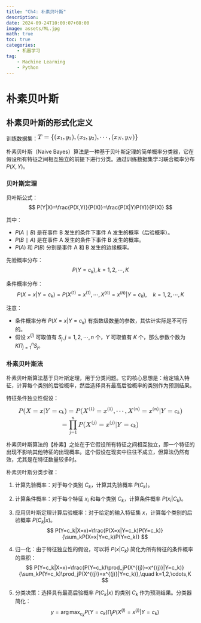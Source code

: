 ```yaml
---
title: "Ch4: 朴素贝叶斯"
description: 
date: 2024-09-24T10:00:07+08:00
image: assets/ML.jpg
math: true
toc: true
categories:
    - 机器学习
tag:
    - Machine Learning
    - Python
---
```


# 朴素贝叶斯
## 朴素贝叶斯的形式化定义

训练数据集：<svg xmlns="http://www.w3.org/2000/svg" width="35.145ex" height="2.262ex" viewBox="0 -750 15534.3 1000" xmlns:xlink="http://www.w3.org/1999/xlink" aria-hidden="true" style=""><defs><path id="MJX-2-TEX-I-1D447" d="M40 437Q21 437 21 445Q21 450 37 501T71 602L88 651Q93 669 101 677H569H659Q691 677 697 676T704 667Q704 661 687 553T668 444Q668 437 649 437Q640 437 637 437T631 442L629 445Q629 451 635 490T641 551Q641 586 628 604T573 629Q568 630 515 631Q469 631 457 630T439 622Q438 621 368 343T298 60Q298 48 386 46Q418 46 427 45T436 36Q436 31 433 22Q429 4 424 1L422 0Q419 0 415 0Q410 0 363 1T228 2Q99 2 64 0H49Q43 6 43 9T45 27Q49 40 55 46H83H94Q174 46 189 55Q190 56 191 56Q196 59 201 76T241 233Q258 301 269 344Q339 619 339 625Q339 630 310 630H279Q212 630 191 624Q146 614 121 583T67 467Q60 445 57 441T43 437H40Z"></path><path id="MJX-2-TEX-N-3D" d="M56 347Q56 360 70 367H707Q722 359 722 347Q722 336 708 328L390 327H72Q56 332 56 347ZM56 153Q56 168 72 173H708Q722 163 722 153Q722 140 707 133H70Q56 140 56 153Z"></path><path id="MJX-2-TEX-N-7B" d="M434 -231Q434 -244 428 -250H410Q281 -250 230 -184Q225 -177 222 -172T217 -161T213 -148T211 -133T210 -111T209 -84T209 -47T209 0Q209 21 209 53Q208 142 204 153Q203 154 203 155Q189 191 153 211T82 231Q71 231 68 234T65 250T68 266T82 269Q116 269 152 289T203 345Q208 356 208 377T209 529V579Q209 634 215 656T244 698Q270 724 324 740Q361 748 377 749Q379 749 390 749T408 750H428Q434 744 434 732Q434 719 431 716Q429 713 415 713Q362 710 332 689T296 647Q291 634 291 499V417Q291 370 288 353T271 314Q240 271 184 255L170 250L184 245Q202 239 220 230T262 196T290 137Q291 131 291 1Q291 -134 296 -147Q306 -174 339 -192T415 -213Q429 -213 431 -216Q434 -219 434 -231Z"></path><path id="MJX-2-TEX-N-28" d="M94 250Q94 319 104 381T127 488T164 576T202 643T244 695T277 729T302 750H315H319Q333 750 333 741Q333 738 316 720T275 667T226 581T184 443T167 250T184 58T225 -81T274 -167T316 -220T333 -241Q333 -250 318 -250H315H302L274 -226Q180 -141 137 -14T94 250Z"></path><path id="MJX-2-TEX-I-1D465" d="M52 289Q59 331 106 386T222 442Q257 442 286 424T329 379Q371 442 430 442Q467 442 494 420T522 361Q522 332 508 314T481 292T458 288Q439 288 427 299T415 328Q415 374 465 391Q454 404 425 404Q412 404 406 402Q368 386 350 336Q290 115 290 78Q290 50 306 38T341 26Q378 26 414 59T463 140Q466 150 469 151T485 153H489Q504 153 504 145Q504 144 502 134Q486 77 440 33T333 -11Q263 -11 227 52Q186 -10 133 -10H127Q78 -10 57 16T35 71Q35 103 54 123T99 143Q142 143 142 101Q142 81 130 66T107 46T94 41L91 40Q91 39 97 36T113 29T132 26Q168 26 194 71Q203 87 217 139T245 247T261 313Q266 340 266 352Q266 380 251 392T217 404Q177 404 142 372T93 290Q91 281 88 280T72 278H58Q52 284 52 289Z"></path><path id="MJX-2-TEX-N-31" d="M213 578L200 573Q186 568 160 563T102 556H83V602H102Q149 604 189 617T245 641T273 663Q275 666 285 666Q294 666 302 660V361L303 61Q310 54 315 52T339 48T401 46H427V0H416Q395 3 257 3Q121 3 100 0H88V46H114Q136 46 152 46T177 47T193 50T201 52T207 57T213 61V578Z"></path><path id="MJX-2-TEX-N-2C" d="M78 35T78 60T94 103T137 121Q165 121 187 96T210 8Q210 -27 201 -60T180 -117T154 -158T130 -185T117 -194Q113 -194 104 -185T95 -172Q95 -168 106 -156T131 -126T157 -76T173 -3V9L172 8Q170 7 167 6T161 3T152 1T140 0Q113 0 96 17Z"></path><path id="MJX-2-TEX-I-1D466" d="M21 287Q21 301 36 335T84 406T158 442Q199 442 224 419T250 355Q248 336 247 334Q247 331 231 288T198 191T182 105Q182 62 196 45T238 27Q261 27 281 38T312 61T339 94Q339 95 344 114T358 173T377 247Q415 397 419 404Q432 431 462 431Q475 431 483 424T494 412T496 403Q496 390 447 193T391 -23Q363 -106 294 -155T156 -205Q111 -205 77 -183T43 -117Q43 -95 50 -80T69 -58T89 -48T106 -45Q150 -45 150 -87Q150 -107 138 -122T115 -142T102 -147L99 -148Q101 -153 118 -160T152 -167H160Q177 -167 186 -165Q219 -156 247 -127T290 -65T313 -9T321 21L315 17Q309 13 296 6T270 -6Q250 -11 231 -11Q185 -11 150 11T104 82Q103 89 103 113Q103 170 138 262T173 379Q173 380 173 381Q173 390 173 393T169 400T158 404H154Q131 404 112 385T82 344T65 302T57 280Q55 278 41 278H27Q21 284 21 287Z"></path><path id="MJX-2-TEX-N-29" d="M60 749L64 750Q69 750 74 750H86L114 726Q208 641 251 514T294 250Q294 182 284 119T261 12T224 -76T186 -143T145 -194T113 -227T90 -246Q87 -249 86 -250H74Q66 -250 63 -250T58 -247T55 -238Q56 -237 66 -225Q221 -64 221 250T66 725Q56 737 55 738Q55 746 60 749Z"></path><path id="MJX-2-TEX-N-32" d="M109 429Q82 429 66 447T50 491Q50 562 103 614T235 666Q326 666 387 610T449 465Q449 422 429 383T381 315T301 241Q265 210 201 149L142 93L218 92Q375 92 385 97Q392 99 409 186V189H449V186Q448 183 436 95T421 3V0H50V19V31Q50 38 56 46T86 81Q115 113 136 137Q145 147 170 174T204 211T233 244T261 278T284 308T305 340T320 369T333 401T340 431T343 464Q343 527 309 573T212 619Q179 619 154 602T119 569T109 550Q109 549 114 549Q132 549 151 535T170 489Q170 464 154 447T109 429Z"></path><path id="MJX-2-TEX-N-22EF" d="M78 250Q78 274 95 292T138 310Q162 310 180 294T199 251Q199 226 182 208T139 190T96 207T78 250ZM525 250Q525 274 542 292T585 310Q609 310 627 294T646 251Q646 226 629 208T586 190T543 207T525 250ZM972 250Q972 274 989 292T1032 310Q1056 310 1074 294T1093 251Q1093 226 1076 208T1033 190T990 207T972 250Z"></path><path id="MJX-2-TEX-I-1D441" d="M234 637Q231 637 226 637Q201 637 196 638T191 649Q191 676 202 682Q204 683 299 683Q376 683 387 683T401 677Q612 181 616 168L670 381Q723 592 723 606Q723 633 659 637Q635 637 635 648Q635 650 637 660Q641 676 643 679T653 683Q656 683 684 682T767 680Q817 680 843 681T873 682Q888 682 888 672Q888 650 880 642Q878 637 858 637Q787 633 769 597L620 7Q618 0 599 0Q585 0 582 2Q579 5 453 305L326 604L261 344Q196 88 196 79Q201 46 268 46H278Q284 41 284 38T282 19Q278 6 272 0H259Q228 2 151 2Q123 2 100 2T63 2T46 1Q31 1 31 10Q31 14 34 26T39 40Q41 46 62 46Q130 49 150 85Q154 91 221 362L289 634Q287 635 234 637Z"></path><path id="MJX-2-TEX-N-7D" d="M65 731Q65 745 68 747T88 750Q171 750 216 725T279 670Q288 649 289 635T291 501Q292 362 293 357Q306 312 345 291T417 269Q428 269 431 266T434 250T431 234T417 231Q380 231 345 210T298 157Q293 143 292 121T291 -28V-79Q291 -134 285 -156T256 -198Q202 -250 89 -250Q71 -250 68 -247T65 -230Q65 -224 65 -223T66 -218T69 -214T77 -213Q91 -213 108 -210T146 -200T183 -177T207 -139Q208 -134 209 3L210 139Q223 196 280 230Q315 247 330 250Q305 257 280 270Q225 304 212 352L210 362L209 498Q208 635 207 640Q195 680 154 696T77 713Q68 713 67 716T65 731Z"></path></defs><g stroke="currentColor" fill="currentColor" stroke-width="0" transform="matrix(1 0 0 -1 0 0)"><g data-mml-node="math"><g data-mml-node="mi"><use xlink:href="#MJX-2-TEX-I-1D447"></use></g><g data-mml-node="mo" transform="translate(981.8, 0)"><use xlink:href="#MJX-2-TEX-N-3D"></use></g><g data-mml-node="mo" transform="translate(2037.6, 0)"><use xlink:href="#MJX-2-TEX-N-7B"></use></g><g data-mml-node="mo" transform="translate(2537.6, 0)"><use xlink:href="#MJX-2-TEX-N-28"></use></g><g data-mml-node="msub" transform="translate(2926.6, 0)"><g data-mml-node="mi"><use xlink:href="#MJX-2-TEX-I-1D465"></use></g><g data-mml-node="mn" transform="translate(572, -150) scale(0.707)"><use xlink:href="#MJX-2-TEX-N-31"></use></g></g><g data-mml-node="mo" transform="translate(3902.1, 0)"><use xlink:href="#MJX-2-TEX-N-2C"></use></g><g data-mml-node="msub" transform="translate(4346.8, 0)"><g data-mml-node="mi"><use xlink:href="#MJX-2-TEX-I-1D466"></use></g><g data-mml-node="mn" transform="translate(490, -150) scale(0.707)"><use xlink:href="#MJX-2-TEX-N-31"></use></g></g><g data-mml-node="mo" transform="translate(5240.3, 0)"><use xlink:href="#MJX-2-TEX-N-29"></use></g><g data-mml-node="mo" transform="translate(5629.3, 0)"><use xlink:href="#MJX-2-TEX-N-2C"></use></g><g data-mml-node="mo" transform="translate(6074, 0)"><use xlink:href="#MJX-2-TEX-N-28"></use></g><g data-mml-node="msub" transform="translate(6463, 0)"><g data-mml-node="mi"><use xlink:href="#MJX-2-TEX-I-1D465"></use></g><g data-mml-node="mn" transform="translate(572, -150) scale(0.707)"><use xlink:href="#MJX-2-TEX-N-32"></use></g></g><g data-mml-node="mo" transform="translate(7438.5, 0)"><use xlink:href="#MJX-2-TEX-N-2C"></use></g><g data-mml-node="msub" transform="translate(7883.2, 0)"><g data-mml-node="mi"><use xlink:href="#MJX-2-TEX-I-1D466"></use></g><g data-mml-node="mn" transform="translate(490, -150) scale(0.707)"><use xlink:href="#MJX-2-TEX-N-32"></use></g></g><g data-mml-node="mo" transform="translate(8776.8, 0)"><use xlink:href="#MJX-2-TEX-N-29"></use></g><g data-mml-node="mo" transform="translate(9165.8, 0)"><use xlink:href="#MJX-2-TEX-N-2C"></use></g><g data-mml-node="mo" transform="translate(9610.4, 0)"><use xlink:href="#MJX-2-TEX-N-22EF"></use></g><g data-mml-node="mo" transform="translate(10949.1, 0)"><use xlink:href="#MJX-2-TEX-N-2C"></use></g><g data-mml-node="mo" transform="translate(11393.8, 0)"><use xlink:href="#MJX-2-TEX-N-28"></use></g><g data-mml-node="msub" transform="translate(11782.8, 0)"><g data-mml-node="mi"><use xlink:href="#MJX-2-TEX-I-1D465"></use></g><g data-mml-node="mi" transform="translate(572, -150) scale(0.707)"><use xlink:href="#MJX-2-TEX-I-1D441"></use></g></g><g data-mml-node="mo" transform="translate(13032.7, 0)"><use xlink:href="#MJX-2-TEX-N-2C"></use></g><g data-mml-node="msub" transform="translate(13477.3, 0)"><g data-mml-node="mi"><use xlink:href="#MJX-2-TEX-I-1D466"></use></g><g data-mml-node="mi" transform="translate(490, -150) scale(0.707)"><use xlink:href="#MJX-2-TEX-I-1D441"></use></g></g><g data-mml-node="mo" transform="translate(14645.3, 0)"><use xlink:href="#MJX-2-TEX-N-29"></use></g><g data-mml-node="mo" transform="translate(15034.3, 0)"><use xlink:href="#MJX-2-TEX-N-7D"></use></g></g></g></svg>

朴素贝叶斯（Naive Bayes）算法是一种基于贝叶斯定理的简单概率分类器，它在假设所有特征之间相互独立的前提下进行分类。通过训练数据集学习联合概率分布 $P(X, Y)$。

### 贝叶斯定理

贝叶斯公式：
$$
P(Y|X)=\frac{P(X,Y)}{P(X)}=\frac{P(X|Y)P(Y)}{P(X)}
$$

其中：
- $P(A∣B)$ 是在事件 B 发生的条件下事件 A 发生的概率（后验概率）。
- $P(B∣A)$ 是在事件 A 发生的条件下事件 B 发生的概率。
- $P(A)$ 和 $P(B)$ 分别是事件 A 和 B 发生的边缘概率。

先验概率分布：
$$
P(Y = c_k), k = 1, 2, \cdots, K
$$

条件概率分布：
$$
P(X=x|Y=c_k)=P(X^{(1)}=x^{(1)},\cdots,X^{(n)}=x^{(n)}|Y=c_k),\quad k=1,2,\cdots,K
$$

注意：
- 条件概率分布 $P(X = x | Y = c_k)$ 有指数级数量的参数，其估计实际是不可行的。
- 假设 $x^{(j)}$ 可取值有 $S_j, j = 1, 2, \cdots, n$ 个，$Y$ 可取值有 $K$ 个，那么参数个数为 $K \Pi^{n}_{j = 1} S_j$。

### 朴素贝叶斯法

朴素贝叶斯算法基于贝叶斯定理，用于分类问题。它的核心思想是：给定输入特征，计算每个类别的后验概率，然后选择具有最高后验概率的类别作为预测结果。

特征条件独立性假设：

<div style='display: flex; justify-content: center;'>
<svg xmlns="http://www.w3.org/2000/svg" width="57.472ex" height="9.928ex" viewBox="0 -2444 25402.7 4388.1" xmlns:xlink="http://www.w3.org/1999/xlink" aria-hidden="true" style=""><defs><path id="MJX-3-TEX-I-1D443" d="M287 628Q287 635 230 637Q206 637 199 638T192 648Q192 649 194 659Q200 679 203 681T397 683Q587 682 600 680Q664 669 707 631T751 530Q751 453 685 389Q616 321 507 303Q500 302 402 301H307L277 182Q247 66 247 59Q247 55 248 54T255 50T272 48T305 46H336Q342 37 342 35Q342 19 335 5Q330 0 319 0Q316 0 282 1T182 2Q120 2 87 2T51 1Q33 1 33 11Q33 13 36 25Q40 41 44 43T67 46Q94 46 127 49Q141 52 146 61Q149 65 218 339T287 628ZM645 554Q645 567 643 575T634 597T609 619T560 635Q553 636 480 637Q463 637 445 637T416 636T404 636Q391 635 386 627Q384 621 367 550T332 412T314 344Q314 342 395 342H407H430Q542 342 590 392Q617 419 631 471T645 554Z"></path><path id="MJX-3-TEX-N-28" d="M94 250Q94 319 104 381T127 488T164 576T202 643T244 695T277 729T302 750H315H319Q333 750 333 741Q333 738 316 720T275 667T226 581T184 443T167 250T184 58T225 -81T274 -167T316 -220T333 -241Q333 -250 318 -250H315H302L274 -226Q180 -141 137 -14T94 250Z"></path><path id="MJX-3-TEX-I-1D44B" d="M42 0H40Q26 0 26 11Q26 15 29 27Q33 41 36 43T55 46Q141 49 190 98Q200 108 306 224T411 342Q302 620 297 625Q288 636 234 637H206Q200 643 200 645T202 664Q206 677 212 683H226Q260 681 347 681Q380 681 408 681T453 682T473 682Q490 682 490 671Q490 670 488 658Q484 643 481 640T465 637Q434 634 411 620L488 426L541 485Q646 598 646 610Q646 628 622 635Q617 635 609 637Q594 637 594 648Q594 650 596 664Q600 677 606 683H618Q619 683 643 683T697 681T738 680Q828 680 837 683H845Q852 676 852 672Q850 647 840 637H824Q790 636 763 628T722 611T698 593L687 584Q687 585 592 480L505 384Q505 383 536 304T601 142T638 56Q648 47 699 46Q734 46 734 37Q734 35 732 23Q728 7 725 4T711 1Q708 1 678 1T589 2Q528 2 496 2T461 1Q444 1 444 10Q444 11 446 25Q448 35 450 39T455 44T464 46T480 47T506 54Q523 62 523 64Q522 64 476 181L429 299Q241 95 236 84Q232 76 232 72Q232 53 261 47Q262 47 267 47T273 46Q276 46 277 46T280 45T283 42T284 35Q284 26 282 19Q279 6 276 4T261 1Q258 1 243 1T201 2T142 2Q64 2 42 0Z"></path><path id="MJX-3-TEX-N-3D" d="M56 347Q56 360 70 367H707Q722 359 722 347Q722 336 708 328L390 327H72Q56 332 56 347ZM56 153Q56 168 72 173H708Q722 163 722 153Q722 140 707 133H70Q56 140 56 153Z"></path><path id="MJX-3-TEX-I-1D465" d="M52 289Q59 331 106 386T222 442Q257 442 286 424T329 379Q371 442 430 442Q467 442 494 420T522 361Q522 332 508 314T481 292T458 288Q439 288 427 299T415 328Q415 374 465 391Q454 404 425 404Q412 404 406 402Q368 386 350 336Q290 115 290 78Q290 50 306 38T341 26Q378 26 414 59T463 140Q466 150 469 151T485 153H489Q504 153 504 145Q504 144 502 134Q486 77 440 33T333 -11Q263 -11 227 52Q186 -10 133 -10H127Q78 -10 57 16T35 71Q35 103 54 123T99 143Q142 143 142 101Q142 81 130 66T107 46T94 41L91 40Q91 39 97 36T113 29T132 26Q168 26 194 71Q203 87 217 139T245 247T261 313Q266 340 266 352Q266 380 251 392T217 404Q177 404 142 372T93 290Q91 281 88 280T72 278H58Q52 284 52 289Z"></path><path id="MJX-3-TEX-N-7C" d="M139 -249H137Q125 -249 119 -235V251L120 737Q130 750 139 750Q152 750 159 735V-235Q151 -249 141 -249H139Z"></path><path id="MJX-3-TEX-I-1D44C" d="M66 637Q54 637 49 637T39 638T32 641T30 647T33 664T42 682Q44 683 56 683Q104 680 165 680Q288 680 306 683H316Q322 677 322 674T320 656Q316 643 310 637H298Q242 637 242 624Q242 619 292 477T343 333L346 336Q350 340 358 349T379 373T411 410T454 461Q546 568 561 587T577 618Q577 634 545 637Q528 637 528 647Q528 649 530 661Q533 676 535 679T549 683Q551 683 578 682T657 680Q684 680 713 681T746 682Q763 682 763 673Q763 669 760 657T755 643Q753 637 734 637Q662 632 617 587Q608 578 477 424L348 273L322 169Q295 62 295 57Q295 46 363 46Q379 46 384 45T390 35Q390 33 388 23Q384 6 382 4T366 1Q361 1 324 1T232 2Q170 2 138 2T102 1Q84 1 84 9Q84 14 87 24Q88 27 89 30T90 35T91 39T93 42T96 44T101 45T107 45T116 46T129 46Q168 47 180 50T198 63Q201 68 227 171L252 274L129 623Q128 624 127 625T125 627T122 629T118 631T113 633T105 634T96 635T83 636T66 637Z"></path><path id="MJX-3-TEX-I-1D450" d="M34 159Q34 268 120 355T306 442Q362 442 394 418T427 355Q427 326 408 306T360 285Q341 285 330 295T319 325T330 359T352 380T366 386H367Q367 388 361 392T340 400T306 404Q276 404 249 390Q228 381 206 359Q162 315 142 235T121 119Q121 73 147 50Q169 26 205 26H209Q321 26 394 111Q403 121 406 121Q410 121 419 112T429 98T420 83T391 55T346 25T282 0T202 -11Q127 -11 81 37T34 159Z"></path><path id="MJX-3-TEX-I-1D458" d="M121 647Q121 657 125 670T137 683Q138 683 209 688T282 694Q294 694 294 686Q294 679 244 477Q194 279 194 272Q213 282 223 291Q247 309 292 354T362 415Q402 442 438 442Q468 442 485 423T503 369Q503 344 496 327T477 302T456 291T438 288Q418 288 406 299T394 328Q394 353 410 369T442 390L458 393Q446 405 434 405H430Q398 402 367 380T294 316T228 255Q230 254 243 252T267 246T293 238T320 224T342 206T359 180T365 147Q365 130 360 106T354 66Q354 26 381 26Q429 26 459 145Q461 153 479 153H483Q499 153 499 144Q499 139 496 130Q455 -11 378 -11Q333 -11 305 15T277 90Q277 108 280 121T283 145Q283 167 269 183T234 206T200 217T182 220H180Q168 178 159 139T145 81T136 44T129 20T122 7T111 -2Q98 -11 83 -11Q66 -11 57 -1T48 16Q48 26 85 176T158 471L195 616Q196 629 188 632T149 637H144Q134 637 131 637T124 640T121 647Z"></path><path id="MJX-3-TEX-N-29" d="M60 749L64 750Q69 750 74 750H86L114 726Q208 641 251 514T294 250Q294 182 284 119T261 12T224 -76T186 -143T145 -194T113 -227T90 -246Q87 -249 86 -250H74Q66 -250 63 -250T58 -247T55 -238Q56 -237 66 -225Q221 -64 221 250T66 725Q56 737 55 738Q55 746 60 749Z"></path><path id="MJX-3-TEX-N-31" d="M213 578L200 573Q186 568 160 563T102 556H83V602H102Q149 604 189 617T245 641T273 663Q275 666 285 666Q294 666 302 660V361L303 61Q310 54 315 52T339 48T401 46H427V0H416Q395 3 257 3Q121 3 100 0H88V46H114Q136 46 152 46T177 47T193 50T201 52T207 57T213 61V578Z"></path><path id="MJX-3-TEX-N-2C" d="M78 35T78 60T94 103T137 121Q165 121 187 96T210 8Q210 -27 201 -60T180 -117T154 -158T130 -185T117 -194Q113 -194 104 -185T95 -172Q95 -168 106 -156T131 -126T157 -76T173 -3V9L172 8Q170 7 167 6T161 3T152 1T140 0Q113 0 96 17Z"></path><path id="MJX-3-TEX-N-22EF" d="M78 250Q78 274 95 292T138 310Q162 310 180 294T199 251Q199 226 182 208T139 190T96 207T78 250ZM525 250Q525 274 542 292T585 310Q609 310 627 294T646 251Q646 226 629 208T586 190T543 207T525 250ZM972 250Q972 274 989 292T1032 310Q1056 310 1074 294T1093 251Q1093 226 1076 208T1033 190T990 207T972 250Z"></path><path id="MJX-3-TEX-I-1D45B" d="M21 287Q22 293 24 303T36 341T56 388T89 425T135 442Q171 442 195 424T225 390T231 369Q231 367 232 367L243 378Q304 442 382 442Q436 442 469 415T503 336T465 179T427 52Q427 26 444 26Q450 26 453 27Q482 32 505 65T540 145Q542 153 560 153Q580 153 580 145Q580 144 576 130Q568 101 554 73T508 17T439 -10Q392 -10 371 17T350 73Q350 92 386 193T423 345Q423 404 379 404H374Q288 404 229 303L222 291L189 157Q156 26 151 16Q138 -11 108 -11Q95 -11 87 -5T76 7T74 17Q74 30 112 180T152 343Q153 348 153 366Q153 405 129 405Q91 405 66 305Q60 285 60 284Q58 278 41 278H27Q21 284 21 287Z"></path><path id="MJX-3-TEX-LO-220F" d="M220 812Q220 813 218 819T214 829T208 840T199 853T185 866T166 878T140 887T107 893T66 896H56V950H1221V896H1211Q1080 896 1058 812V-311Q1076 -396 1211 -396H1221V-450H725V-396H735Q864 -396 888 -314Q889 -312 889 -311V896H388V292L389 -311Q405 -396 542 -396H552V-450H56V-396H66Q195 -396 219 -314Q220 -312 220 -311V812Z"></path><path id="MJX-3-TEX-I-1D457" d="M297 596Q297 627 318 644T361 661Q378 661 389 651T403 623Q403 595 384 576T340 557Q322 557 310 567T297 596ZM288 376Q288 405 262 405Q240 405 220 393T185 362T161 325T144 293L137 279Q135 278 121 278H107Q101 284 101 286T105 299Q126 348 164 391T252 441Q253 441 260 441T272 442Q296 441 316 432Q341 418 354 401T367 348V332L318 133Q267 -67 264 -75Q246 -125 194 -164T75 -204Q25 -204 7 -183T-12 -137Q-12 -110 7 -91T53 -71Q70 -71 82 -81T95 -112Q95 -148 63 -167Q69 -168 77 -168Q111 -168 139 -140T182 -74L193 -32Q204 11 219 72T251 197T278 308T289 365Q289 372 288 376Z"></path></defs><g stroke="currentColor" fill="currentColor" stroke-width="0" transform="matrix(1 0 0 -1 0 0)"><g data-mml-node="math"><g data-mml-node="mtable"><g data-mml-node="mtr" transform="translate(0, 1500.7)"><g data-mml-node="mtd"><g data-mml-node="mi"><use xlink:href="#MJX-3-TEX-I-1D443"></use></g><g data-mml-node="mo" transform="translate(751, 0)"><use xlink:href="#MJX-3-TEX-N-28"></use></g><g data-mml-node="mi" transform="translate(1140, 0)"><use xlink:href="#MJX-3-TEX-I-1D44B"></use></g><g data-mml-node="mo" transform="translate(2269.8, 0)"><use xlink:href="#MJX-3-TEX-N-3D"></use></g><g data-mml-node="mi" transform="translate(3325.6, 0)"><use xlink:href="#MJX-3-TEX-I-1D465"></use></g><g data-mml-node="TeXAtom" data-mjx-texclass="ORD" transform="translate(3897.6, 0)"><g data-mml-node="mo"><use xlink:href="#MJX-3-TEX-N-7C"></use></g></g><g data-mml-node="mi" transform="translate(4175.6, 0)"><use xlink:href="#MJX-3-TEX-I-1D44C"></use></g><g data-mml-node="mo" transform="translate(5216.3, 0)"><use xlink:href="#MJX-3-TEX-N-3D"></use></g><g data-mml-node="msub" transform="translate(6272.1, 0)"><g data-mml-node="mi"><use xlink:href="#MJX-3-TEX-I-1D450"></use></g><g data-mml-node="TeXAtom" transform="translate(433, -150) scale(0.707)" data-mjx-texclass="ORD"><g data-mml-node="mi"><use xlink:href="#MJX-3-TEX-I-1D458"></use></g></g></g><g data-mml-node="mo" transform="translate(7123.5, 0)"><use xlink:href="#MJX-3-TEX-N-29"></use></g><g data-mml-node="mo" transform="translate(7790.3, 0)"><use xlink:href="#MJX-3-TEX-N-3D"></use></g><g data-mml-node="mi" transform="translate(8846.1, 0)"><use xlink:href="#MJX-3-TEX-I-1D443"></use></g><g data-mml-node="mo" transform="translate(9597.1, 0)"><use xlink:href="#MJX-3-TEX-N-28"></use></g><g data-mml-node="msup" transform="translate(9986.1, 0)"><g data-mml-node="mi"><use xlink:href="#MJX-3-TEX-I-1D44B"></use></g><g data-mml-node="TeXAtom" transform="translate(903.2, 413) scale(0.707)" data-mjx-texclass="ORD"><g data-mml-node="mo"><use xlink:href="#MJX-3-TEX-N-28"></use></g><g data-mml-node="mn" transform="translate(389, 0)"><use xlink:href="#MJX-3-TEX-N-31"></use></g><g data-mml-node="mo" transform="translate(889, 0)"><use xlink:href="#MJX-3-TEX-N-29"></use></g></g></g><g data-mml-node="mo" transform="translate(12120.7, 0)"><use xlink:href="#MJX-3-TEX-N-3D"></use></g><g data-mml-node="msup" transform="translate(13176.5, 0)"><g data-mml-node="mi"><use xlink:href="#MJX-3-TEX-I-1D465"></use></g><g data-mml-node="TeXAtom" transform="translate(572, 413) scale(0.707)" data-mjx-texclass="ORD"><g data-mml-node="mo"><use xlink:href="#MJX-3-TEX-N-28"></use></g><g data-mml-node="mn" transform="translate(389, 0)"><use xlink:href="#MJX-3-TEX-N-31"></use></g><g data-mml-node="mo" transform="translate(889, 0)"><use xlink:href="#MJX-3-TEX-N-29"></use></g></g></g><g data-mml-node="mo" transform="translate(14702.2, 0)"><use xlink:href="#MJX-3-TEX-N-2C"></use></g><g data-mml-node="mo" transform="translate(15146.9, 0)"><use xlink:href="#MJX-3-TEX-N-22EF"></use></g><g data-mml-node="mo" transform="translate(16485.5, 0)"><use xlink:href="#MJX-3-TEX-N-2C"></use></g><g data-mml-node="msup" transform="translate(16930.2, 0)"><g data-mml-node="mi"><use xlink:href="#MJX-3-TEX-I-1D44B"></use></g><g data-mml-node="TeXAtom" transform="translate(903.2, 413) scale(0.707)" data-mjx-texclass="ORD"><g data-mml-node="mo"><use xlink:href="#MJX-3-TEX-N-28"></use></g><g data-mml-node="mi" transform="translate(389, 0)"><use xlink:href="#MJX-3-TEX-I-1D45B"></use></g><g data-mml-node="mo" transform="translate(989, 0)"><use xlink:href="#MJX-3-TEX-N-29"></use></g></g></g><g data-mml-node="mo" transform="translate(19135.6, 0)"><use xlink:href="#MJX-3-TEX-N-3D"></use></g><g data-mml-node="msup" transform="translate(20191.3, 0)"><g data-mml-node="mi"><use xlink:href="#MJX-3-TEX-I-1D465"></use></g><g data-mml-node="TeXAtom" transform="translate(572, 413) scale(0.707)" data-mjx-texclass="ORD"><g data-mml-node="mo"><use xlink:href="#MJX-3-TEX-N-28"></use></g><g data-mml-node="mi" transform="translate(389, 0)"><use xlink:href="#MJX-3-TEX-I-1D45B"></use></g><g data-mml-node="mo" transform="translate(989, 0)"><use xlink:href="#MJX-3-TEX-N-29"></use></g></g></g><g data-mml-node="TeXAtom" data-mjx-texclass="ORD" transform="translate(21787.7, 0)"><g data-mml-node="mo"><use xlink:href="#MJX-3-TEX-N-7C"></use></g></g><g data-mml-node="mi" transform="translate(22065.7, 0)"><use xlink:href="#MJX-3-TEX-I-1D44C"></use></g><g data-mml-node="mo" transform="translate(23106.5, 0)"><use xlink:href="#MJX-3-TEX-N-3D"></use></g><g data-mml-node="msub" transform="translate(24162.3, 0)"><g data-mml-node="mi"><use xlink:href="#MJX-3-TEX-I-1D450"></use></g><g data-mml-node="TeXAtom" transform="translate(433, -150) scale(0.707)" data-mjx-texclass="ORD"><g data-mml-node="mi"><use xlink:href="#MJX-3-TEX-I-1D458"></use></g></g></g><g data-mml-node="mo" transform="translate(25013.7, 0)"><use xlink:href="#MJX-3-TEX-N-29"></use></g></g></g><g data-mml-node="mtr" transform="translate(0, -611.8)"><g data-mml-node="mtd" transform="translate(6777.8, 0)"><g data-mml-node="mo"><use xlink:href="#MJX-3-TEX-N-3D"></use></g><g data-mml-node="munderover" transform="translate(1055.8, 0)"><g data-mml-node="mo"><use xlink:href="#MJX-3-TEX-LO-220F"></use></g><g data-mml-node="TeXAtom" transform="translate(41.5, -1087.9) scale(0.707)" data-mjx-texclass="ORD"><g data-mml-node="mi"><use xlink:href="#MJX-3-TEX-I-1D457"></use></g><g data-mml-node="mo" transform="translate(412, 0)"><use xlink:href="#MJX-3-TEX-N-3D"></use></g><g data-mml-node="mn" transform="translate(1190, 0)"><use xlink:href="#MJX-3-TEX-N-31"></use></g></g><g data-mml-node="mi" transform="translate(426.9, 1150) scale(0.707)"><use xlink:href="#MJX-3-TEX-I-1D45B"></use></g></g><g data-mml-node="mi" transform="translate(2500.4, 0)"><use xlink:href="#MJX-3-TEX-I-1D443"></use></g><g data-mml-node="mo" transform="translate(3251.4, 0)"><use xlink:href="#MJX-3-TEX-N-28"></use></g><g data-mml-node="msup" transform="translate(3640.4, 0)"><g data-mml-node="mi"><use xlink:href="#MJX-3-TEX-I-1D44B"></use></g><g data-mml-node="TeXAtom" transform="translate(903.2, 413) scale(0.707)" data-mjx-texclass="ORD"><g data-mml-node="mo"><use xlink:href="#MJX-3-TEX-N-28"></use></g><g data-mml-node="mi" transform="translate(389, 0)"><use xlink:href="#MJX-3-TEX-I-1D457"></use></g><g data-mml-node="mo" transform="translate(801, 0)"><use xlink:href="#MJX-3-TEX-N-29"></use></g></g></g><g data-mml-node="mo" transform="translate(5712.9, 0)"><use xlink:href="#MJX-3-TEX-N-3D"></use></g><g data-mml-node="msup" transform="translate(6768.7, 0)"><g data-mml-node="mi"><use xlink:href="#MJX-3-TEX-I-1D465"></use></g><g data-mml-node="TeXAtom" transform="translate(572, 413) scale(0.707)" data-mjx-texclass="ORD"><g data-mml-node="mo"><use xlink:href="#MJX-3-TEX-N-28"></use></g><g data-mml-node="mi" transform="translate(389, 0)"><use xlink:href="#MJX-3-TEX-I-1D457"></use></g><g data-mml-node="mo" transform="translate(801, 0)"><use xlink:href="#MJX-3-TEX-N-29"></use></g></g></g><g data-mml-node="TeXAtom" data-mjx-texclass="ORD" transform="translate(8232.1, 0)"><g data-mml-node="mo"><use xlink:href="#MJX-3-TEX-N-7C"></use></g></g><g data-mml-node="mi" transform="translate(8510.1, 0)"><use xlink:href="#MJX-3-TEX-I-1D44C"></use></g><g data-mml-node="mo" transform="translate(9550.9, 0)"><use xlink:href="#MJX-3-TEX-N-3D"></use></g><g data-mml-node="msub" transform="translate(10606.7, 0)"><g data-mml-node="mi"><use xlink:href="#MJX-3-TEX-I-1D450"></use></g><g data-mml-node="mi" transform="translate(433, -150) scale(0.707)"><use xlink:href="#MJX-3-TEX-I-1D458"></use></g></g><g data-mml-node="mo" transform="translate(11458.1, 0)"><use xlink:href="#MJX-3-TEX-N-29"></use></g></g></g></g></g></g></svg>
</div>

朴素贝叶斯算法的【朴素】之处在于它假设所有特征之间相互独立，即一个特征的出现不影响其他特征的出现概率。这个假设在现实中往往不成立，但算法仍然有效，尤其是在特征数量较多时。

朴素贝叶斯分类步骤：
1. 计算先验概率：对于每个类别 $C_k$，计算其先验概率 $P(C_k)$。

2. 计算条件概率：对于每个特征 $x_i$ 和每个类别 $C_k$，计算条件概率 $P(x_i|C_k)$。

3. 应用贝叶斯定理计算后验概率：对于给定的输入特征集 $x$，计算每个类别的后验概率 $P(C_k|x)$。
   $$ P(Y=c_k|X=x)=\frac{P(X=x|Y=c_k)P(Y=c_k)}{\sum_kP(X=x|Y=c_k)P(Y=c_k)} $$

4. 归一化：由于特征独立性的假设，可以将 $P(x|C_k)$ 简化为所有特征的条件概率的乘积：
   $$ P(Y=c_k|X=x)=\frac{P(Y=c_k)\prod_jP(X^{(j)}=x^{(j)}|Y=c_k)}{\sum_kP(Y=c_k)\prod_jP(X^{(j)}=x^{(j)}|Y=c_k)},\quad k=1,2,\cdots,K $$

5. 分类决策：选择具有最高后验概率 $P(C_k|x)$ 的类别 $C_k$ 作为预测结果。分类器简化：
    $$ y=\arg\max_{c_k}P(Y=c_k)\prod_jP(X^{(j)}=x^{(j)}|Y=c_k) $$

